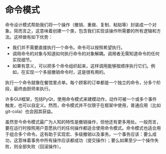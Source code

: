 # 命令模式

命令设计模式帮助我们将一个操作（撤销、重做、复制、粘贴等）封装成一个对象。简而言之，这意味着创建一个类，包含我们实现该操作所需要的所有逻辑和方法。这样做有如下优势：

- 我们并不需要直接执行一个命令。命令可以按照希望执行。
- 调用命令的对象与知道如何执行命令的对象解耦。调用者无需知道命令的任何实现细节。
- 如果有意义，可以把多个命令组织起来，这样调用能够按顺序执行它们。例如，在实现一个多层撤销命令时，这是很有用的。

执行一个命令就像在餐馆里点单。每个顾客的订单都是一个独立的命令，分多个阶段，最终由厨师来执行。

许多GUI框架，包括PyQt，使用命令模式来建模动作，动作可被一个或多个事件触发，也可以自定义。然而，命令模式并不仅限于在框架中使用，普通应用（比如git-cola）也会因其获益。

虽然至今命令模式最广为人知的特性是撤销操作，但他还有更多用处。一般而言，要在运行时按照用户意愿执行的任何操作都适合使用命令模式。命令模式也适合用于组合多个命令。这有助于实现宏、多级撤销以及事务。一个事务应该：要么成功，这意味着事务中所有操作应该都成功（提交操作）；要么如果至少一个操作失败，则全部失败（回滚操作）。